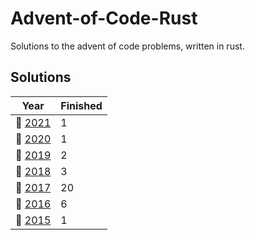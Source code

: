 # Advent-of-Code-Rust

Solutions to the advent of code problems, written in rust.

## Solutions
| Year | Finished |
| ---- | -------- |
| :christmas_tree: [2021](/2021) |  1 |
| :christmas_tree: [2020](/2020) |  1 |
| :christmas_tree: [2019](/2019) |  2 |
| :christmas_tree: [2018](/2018) |  3 |
| :christmas_tree: [2017](/2017) | 20 |
| :christmas_tree: [2016](/2016) |  6 |
| :christmas_tree: [2015](/2015) |  1 |
